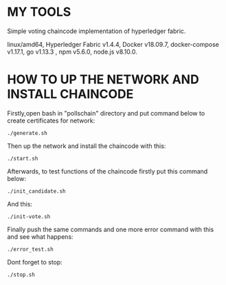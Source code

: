 # MY TOOLS
Simple voting chaincode implementation of hyperledger fabric.

linux/amd64, Hyperledger Fabric v1.4.4, Docker v18.09.7,
docker-compose v1.17.1, go v1.13.3 , npm v5.6.0, node.js v8.10.0.

# HOW TO UP THE NETWORK AND INSTALL CHAINCODE

Firstly,open bash in "pollschain" directory and put command below to create certificates for network:

```
./generate.sh
```

 Then up the network and install the chaincode with this:
```
./start.sh
```

Afterwards, to test functions of the chaincode firstly put this command below:
```
./init_candidate.sh
```
 And this:
```
./init-vote.sh
```
Finally push the same commands and one more error command with this and see what happens:
```
./error_test.sh
```
 Dont forget to stop:
```
./stop.sh
```
